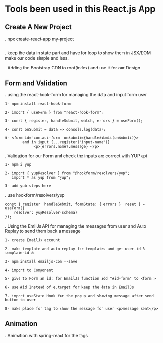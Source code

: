 # Tools been used in this React.js App

## Create A New Project

. npx create-react-app my-project

##

. keep the data in state part and have for loop to show them in JSX/DOM make our code simple and less.

. Adding the Bootstrap CDN to root(index) and use it for our Design

## Form and Validation

. using the react-hook-form for managing the data and input form user

    1- npm install react-hook-form

    2- import { useForm } from "react-hook-form";

    3- const { register, handleSubmit, watch, errors } = useForm();

    4- const onSubmit = data => console.log(data);

    5- <form id='contact-form' onSubmit={handleSubmit(onSubmit)}>
            and in input {...register("input-name")}
                 <p>{errors.name?.message} </p>

. Validation for our Form and check the inputs are correct with YUP api

    1- npm i yup

    2- import { yupResolver } from "@hookform/resolvers/yup";
       import * as yup from "yup";

    3- add yub steps here

. use hookform/resolvers/yup

    const { register, handleSubmit, formState: { errors }, reset } = useForm({
        resolver: yupResolver(schema)
    });

. Using the EmilJs API for managing the messages from user and Auto Replay to send them back a message

    1- create EmailJs account

    2- make template and auto replay for templates and get user-id & template-id &

    3- npm install emailjs-com --save

    4- import to Component

    5- give to Form an id: for EmailJs function add "#id-form" to <form >

    6- use #id Instead of e.target for keep the data in EmailJs

    7- import useState Hook for the popup and showing message after send button to user

    8- make place for tag to show the message for user <p>message sent</p>
## Animation

. Animation with spring-react for the tags
